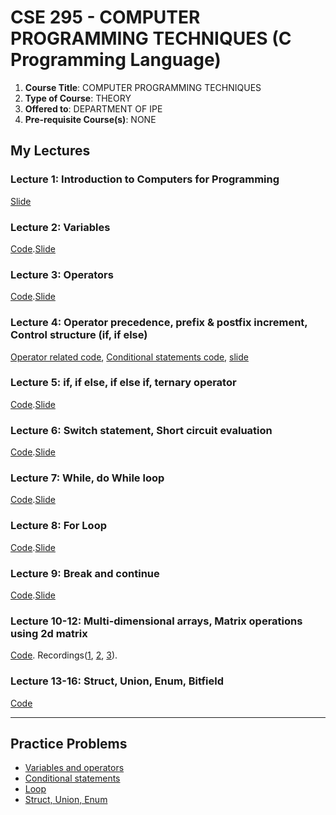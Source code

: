 # CSE 295 - COMPUTER PROGRAMMING TECHNIQUES (C Programming Language)
1. **Course Title**: COMPUTER PROGRAMMING TECHNIQUES  
2. **Type of Course**: THEORY  
3. **Offered to**: DEPARTMENT OF IPE  
4. **Pre-requisite Course(s)**: NONE  

## My Lectures

### Lecture 1: Introduction to Computers for Programming  
[Slide](https://docs.google.com/presentation/d/15Y51PUgsW5OakXdZFfa8qHhcaLV-nKkc1Pmd1AkI99o/edit?usp=sharing)  
### Lecture 2: Variables  
[Code](./variables/).[Slide](https://docs.google.com/presentation/d/1qYLthoMqjaD4CBdUid5w_x8jylcaG7AX1t8YucCIxu8/edit?usp=sharing)  
### Lecture 3: Operators  
[Code](./operators/).[Slide](https://docs.google.com/presentation/d/1qYLthoMqjaD4CBdUid5w_x8jylcaG7AX1t8YucCIxu8/edit?usp=sharing)  
### Lecture 4: Operator precedence, prefix & postfix increment, Control structure (if, if else)
[Operator related code](./operators/), [Conditional statements code](./conditional/), [slide](https://docs.google.com/presentation/d/1mcBhrPgwE0_MojRC1GcmfDMaf_aYk1t1dE8_zY_8Kt0/edit?usp=sharing)
### Lecture 5: if, if else, if else if, ternary operator
[Code](./conditional/).[Slide](https://docs.google.com/presentation/d/1mcBhrPgwE0_MojRC1GcmfDMaf_aYk1t1dE8_zY_8Kt0/edit?usp=sharing)  
### Lecture 6: Switch statement, Short circuit evaluation 
[Code](./conditional/).[Slide](https://docs.google.com/presentation/d/1mcBhrPgwE0_MojRC1GcmfDMaf_aYk1t1dE8_zY_8Kt0/edit?usp=sharing)  
### Lecture 7: While, do While loop
[Code](./loop/).[Slide](https://docs.google.com/presentation/d/1mcBhrPgwE0_MojRC1GcmfDMaf_aYk1t1dE8_zY_8Kt0/edit?usp=sharing)  
### Lecture 8: For Loop
[Code](./loop/).[Slide](https://docs.google.com/presentation/d/1mcBhrPgwE0_MojRC1GcmfDMaf_aYk1t1dE8_zY_8Kt0/edit?usp=sharing)  
### Lecture 9: Break and continue
[Code](./loop/).[Slide](https://docs.google.com/presentation/d/1mcBhrPgwE0_MojRC1GcmfDMaf_aYk1t1dE8_zY_8Kt0/edit?usp=sharing)  

### Lecture 10-12: Multi-dimensional arrays, Matrix operations using 2d matrix
[Code](./multi-dimensional-array/).
Recordings([1](https://youtu.be/gvNwoS1vJXw), [2](https://youtu.be/s0-CHQ77BQ8), [3](https://youtu.be/avPldF8nhFo)).


### Lecture 13-16: Struct, Union, Enum, Bitfield 
[Code](./structure_union_enum_bitfield/) 

---

## Practice Problems
- [Variables and operators](./practice/vars_and_ops/README.md)
- [Conditional statements](./practice/conditional/README.md)
- [Loop](./practice/loops/README.md)
- [Struct, Union, Enum](./practice/structure_union_enum/README.md)